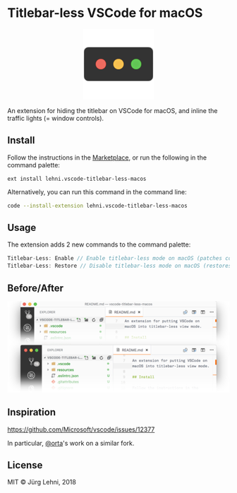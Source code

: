 # Titlebar-less VSCode for macOS

<p align="center">
  <img src="resources/logo.png" alt="Logo">
</p>

An extension for hiding the titlebar on VSCode for macOS, and inline the traffic lights (= window controls).

## Install

Follow the instructions in the [Marketplace](https://marketplace.visualstudio.com/items?itemName=lehni.vscode-titlebar-less-macos), or run the following in the command palette:

```shell
ext install lehni.vscode-titlebar-less-macos
```

Alternatively, you can run this command in the command line:

```sh
code --install-extension lehni.vscode-titlebar-less-macos
```

## Usage

The extension adds 2 new commands to the command palette:

```js
Titlebar-Less: Enable // Enable titlebar-less mode on macOS (patches core files)
Titlebar-Less: Restore // Disable titlebar-less mode on macOS (restores core files)
```

## Before/After

![Before/After](resources/before-after.png)

## Inspiration

https://github.com/Microsoft/vscode/issues/12377

In particular, [@orta](https://github.com/orta)'s work on a similar fork.

## License

MIT © Jürg Lehni, 2018

